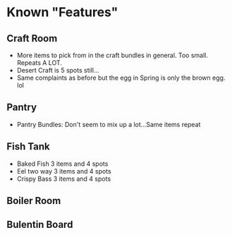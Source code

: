 # Known "Features"

## Craft Room

- More items to pick from in the craft bundles in general. Too small. Repeats A LOT.
- Desert Craft is 5 spots still...
- Same complaints as before but the egg in Spring is only the brown egg. lol

## Pantry

- Pantry Bundles: Don't seem to mix up a lot...Same items repeat

## Fish Tank

- Baked Fish 3 items and 4 spots
- Eel two way 3 items and 4 spots
- Crispy Bass 3 items and 4 spots

## Boiler Room

## Bulentin Board
